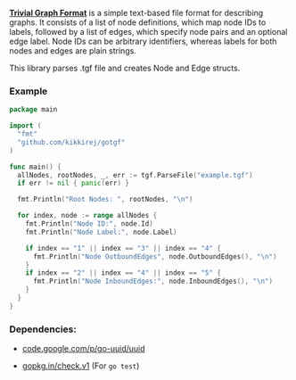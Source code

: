 **[Trivial Graph Format](http://en.wikipedia.org/wiki/Trivial_Graph_Format)** is a simple text-based file format for describing graphs. It consists of a list of node definitions, which map node IDs to labels, followed by a list of edges, which specify node pairs and an optional edge label. Node IDs can be arbitrary identifiers, whereas labels for both nodes and edges are plain strings.

This library parses .tgf file and creates Node and Edge structs.

### Example
```go
package main

import (
  "fmt"
  "github.com/kikkirej/gotgf"
)

func main() {
  allNodes, rootNodes, _, err := tgf.ParseFile("example.tgf")
  if err != nil { panic(err) }

  fmt.Println("Root Nodes: ", rootNodes, "\n")

  for index, node := range allNodes {
    fmt.Println("Node ID:", node.Id)
    fmt.Println("Node Label:", node.Label)

    if index == "1" || index == "3" || index == "4" {
      fmt.Println("Node OutboundEdges", node.OutboundEdges(), "\n")
    }
    if index == "2" || index == "4" || index == "5" {
      fmt.Println("Node InboundEdges:", node.InboundEdges(), "\n")
    }
  }
}
```

### Dependencies:

* [code.google.com/p/go-uuid/uuid](code.google.com/p/go-uuid/uuid)

* [gopkg.in/check.v1](gopkg.in/check.v1) (For `go test`)
